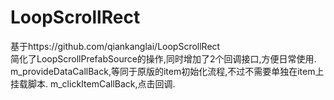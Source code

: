 # LoopScrollRect
基于https://github.com/qiankanglai/LoopScrollRect  
简化了LoopScrollPrefabSource的操作,同时增加了2个回调接口,方便日常使用.
m_provideDataCallBack,等同于原版的item初始化流程,不过不需要单独在item上挂载脚本.
m_clickItemCallBack,点击回调.
